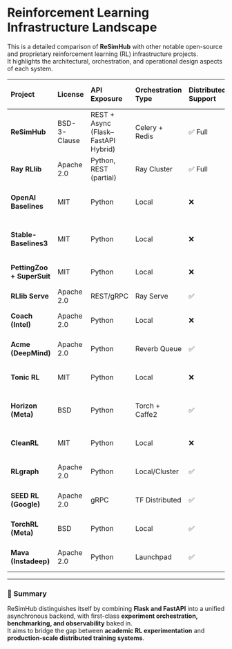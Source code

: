 # Reinforcement Learning Infrastructure Landscape

This is a detailed comparison of **ReSimHub** with other notable open-source and proprietary reinforcement learning (RL) infrastructure projects.  
It highlights the architectural, orchestration, and operational design aspects of each system.

| Project | License | API Exposure | Orchestration Type | Distributed Support | Benchmarking | Monitoring/Observability | Metadata & Experiment Tracking | Simulation Integration | Scalability Level | Deployment Stack | Notes |
|:--------|:---------|:--------------|:-------------------|:-------------------|:--------------|:--------------------------|:-------------------------------|:-----------------------|:------------------|:------------------|:------|
| **ReSimHub** | BSD-3-Clause | REST + Async (Flask–FastAPI Hybrid) | Celery + Redis | ✅ Full | ✅ Integrated | ✅ Prometheus/Grafana | ✅ Built-in | ✅ Custom Envs + OpenAI Gym | High | Docker, Kubernetes | Unified hybrid backend for RL experimentation |
| **Ray RLlib** | Apache 2.0 | Python, REST (partial) | Ray Cluster | ✅ Full | ✅ | ✅ (TensorBoard, Prometheus) | ✅ via Tune | ✅ Gym, PettingZoo | High | Docker, Kubernetes | Industry-grade distributed RL framework |
| **OpenAI Baselines** | MIT | Python | Local | ❌ | ✅ | ❌ | Limited | ✅ Gym | Medium | Local | Classic implementations of key RL algorithms |
| **Stable-Baselines3** | MIT | Python | Local | ❌ | ✅ | ❌ | Partial | ✅ Gym | Medium | Local | Modular, training-focused framework |
| **PettingZoo + SuperSuit** | MIT | Python | Local | ❌ | ✅ | ❌ | Limited | ✅ Multi-agent Env | Low | Local | Multi-agent environment suite |
| **RLlib Serve** | Apache 2.0 | REST/gRPC | Ray Serve | ✅ | ✅ | ✅ | ✅ | ✅ | High | Kubernetes | Model serving for RL agents |
| **Coach (Intel)** | Apache 2.0 | Python | Local | ❌ | ✅ | ❌ | ✅ | ✅ Gym | Medium | Local | Modular training and benchmarking |
| **Acme (DeepMind)** | Apache 2.0 | Python | Reverb Queue | ✅ | ✅ | Limited | ✅ | ✅ DM Control, Gym | High | TF/TPU | Research-grade RL framework |
| **Tonic RL** | MIT | Python | Local | ❌ | ✅ | ❌ | Partial | ✅ Gym | Medium | Local | Minimalist RL experimentation toolkit |
| **Horizon (Meta)** | BSD | Python | Torch + Caffe2 | ✅ | ✅ | ✅ | ✅ | ✅ Env Abstraction | High | Docker, C++ | Production-level RL for recommendation systems |
| **CleanRL** | MIT | Python | Local | ❌ | ✅ | ❌ | Partial | ✅ Gym | Low | Local | Single-file RL algorithm implementations |
| **RLgraph** | Apache 2.0 | Python | Local/Cluster | ✅ | ✅ | ✅ | ✅ | ✅ Gym | Medium | Docker | Flexible component graph for RL |
| **SEED RL (Google)** | Apache 2.0 | gRPC | TF Distributed | ✅ | ✅ | ✅ | Limited | ✅ Env API | High | TPU, Cloud | Scalable RL architecture by Google |
| **TorchRL (Meta)** | BSD | Python | Local | ✅ | ✅ | ✅ | ✅ | ✅ Gym, JAX Interop | Medium | Local | PyTorch-native RL library |
| **Mava (Instadeep)** | Apache 2.0 | Python | Launchpad | ✅ | ✅ | ✅ | ✅ | ✅ Multi-Agent Env | High | Docker | Multi-agent RL with population-based training |

---

### 🧩 Summary

ReSimHub distinguishes itself by combining **Flask and FastAPI** into a unified asynchronous backend, with first-class **experiment orchestration, benchmarking, and observability** baked in.  
It aims to bridge the gap between **academic RL experimentation** and **production-scale distributed training systems**.
